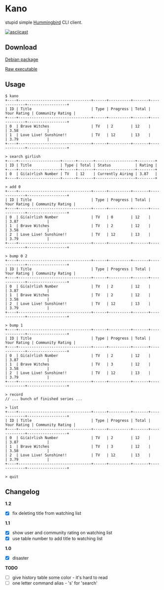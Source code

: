 # Kano

stupid simple [Hummingbird](https://hummingbird.me/) CLI client.

[![asciicast](https://asciinema.org/a/2x7aoxgyiqp021cpjzr6agswx.png)](https://asciinema.org/a/2x7aoxgyiqp021cpjzr6agswx)

## Download

[Debian package](https://github.com/drabiter/kano/raw/master/build/kano-latest.deb)

[Raw executable](https://github.com/drabiter/kano/raw/master/build/kano)

## Usage

```
$ kano
+----+---------------------------------+------+----------+-------+-------------+------------------+
| ID | Title                           | Type | Progress | Total | Your Rating | Community Rating |
+----+---------------------------------+------+----------+-------+-------------+------------------+
| 0  | Brave Witches                   | TV   | 2        | 12    |             | 3.58             |
| 1  | Love Live! Sunshine!!           | TV   | 12       | 13    |             | 3.79             |
+----+---------------------------------+------+----------+-------+-------------+------------------+

> search girlish
+----+-------------------+------+-------+------------------+--------+
| ID | Title             | Type | Total | Status           | Rating |
+----+-------------------+------+-------+------------------+--------+
| 0  | Gi(a)rlish Number | TV   | 12    | Currently Airing | 3.87   |
+----+-------------------+------+-------+------------------+--------+

> add 0
+----+---------------------------------+------+----------+-------+-------------+------------------+
| ID | Title                           | Type | Progress | Total | Your Rating | Community Rating |
+----+---------------------------------+------+----------+-------+-------------+------------------+
| 0  | Gi(a)rlish Number               | TV   | 0        | 12    |             | 3.87             |
| 1  | Brave Witches                   | TV   | 2        | 12    |             | 3.58             |
| 2  | Love Live! Sunshine!!           | TV   | 12       | 13    |             | 3.79             |
+----+---------------------------------+------+----------+-------+-------------+------------------+

> bump 0 2
+----+---------------------------------+------+----------+-------+-------------+------------------+
| ID | Title                           | Type | Progress | Total | Your Rating | Community Rating |
+----+---------------------------------+------+----------+-------+-------------+------------------+
| 0  | Gi(a)rlish Number               | TV   | 2        | 12    |             | 3.87             |
| 1  | Brave Witches                   | TV   | 2        | 12    |             | 3.58             |
| 2  | Love Live! Sunshine!!           | TV   | 12       | 13    |             | 3.79             |
+----+---------------------------------+------+----------+-------+-------------+------------------+

> bump 1
+----+---------------------------------+------+----------+-------+-------------+------------------+
| ID | Title                           | Type | Progress | Total | Your Rating | Community Rating |
+----+---------------------------------+------+----------+-------+-------------+------------------+
| 0  | Gi(a)rlish Number               | TV   | 2        | 12    |             | 3.87             |
| 1  | Brave Witches                   | TV   | 3        | 12    |             | 3.58             |
| 2  | Love Live! Sunshine!!           | TV   | 12       | 13    |             | 3.79             |
+----+---------------------------------+------+----------+-------+-------------+------------------+

> record
// ... bunch of finished series ...

> list
+----+---------------------------------+------+----------+-------+-------------+------------------+
| ID | Title                           | Type | Progress | Total | Your Rating | Community Rating |
+----+---------------------------------+------+----------+-------+-------------+------------------+
| 0  | Gi(a)rlish Number               | TV   | 2        | 12    |             | 3.87             |
| 1  | Brave Witches                   | TV   | 3        | 12    |             | 3.58             |
| 2  | Love Live! Sunshine!!           | TV   | 12       | 13    |             | 3.79             |
+----+---------------------------------+------+----------+-------+-------------+------------------+

> quit
```

## Changelog

**1.2**

- [x] fix deleting title from watching list

**1.1**

- [x] show user and community rating on watching list
- [x] use table number to add title to watching list

**1.0**

- [x] disaster

**TODO**

- [ ] give history table some color - it's hard to read
- [ ] one letter command alias - 's' for 'search'
